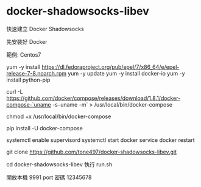 # docker-shadowsocks-libev

快速建立 Docker Shadowsocks

先安裝好 Docker

範例: Centos7

yum -y install https://dl.fedoraproject.org/pub/epel/7/x86_64/e/epel-release-7-8.noarch.rpm
yum -y update
yum -y install docker-io
yum -y install python-pip

curl -L https://github.com/docker/compose/releases/download/1.8.1/docker-compose-`uname -s`-`uname -m` > /usr/local/bin/docker-compose

chmod +x /usr/local/bin/docker-compose

pip install -U docker-compose

systemctl enable supervisord
systemctl start docker
service docker restart

git clone https://github.com/tone497/docker-shadowsocks-libev.git

cd docker-shadowsocks-libev
執行 run.sh

開放本機 9991 port
密碼 12345678
